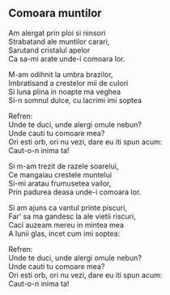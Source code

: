 ## Comoara muntilor

Am alergat prin ploi si ninsori  
Strabatand ale muntilor carari,  
Sarutand cristalul apelor  
Ca sa-mi arate unde-i comoara lor.  


M-am odihnit la umbra brazilor,  
Imbratisand a crestelor mii de culori  
Si luna plina in noapte ma veghea  
Si-n somnul dulce, cu lacrimi imi soptea  


Refren:  
Unde  te duci, unde alergi omule nebun?  
Unde cauti tu comoare mea?  
Ori esti orb, ori nu vezi, dare eu iti spun acum:  
Caut-o-n inima ta!  


Si m-am trezit de razele soarelui,  
Ce mangaiau crestele muntelui  
Si-mi aratau frumusetea vailor,  
Prin padurea deasa unde-i comoara lor.  

Si am ajuns ca vantul printe piscuri,  
Far’ sa ma gandesc la ale vietii riscuri,  
Caci auzeam mereu in mintea mea  
A lunii glas, incet cum imi soptea:  


Refren:  
Unde  te duci, unde alergi omule nebun?  
Unde cauti tu comoare mea?  
Ori esti orb, ori nu vezi, dare eu iti spun acum:  
Caut-o-n inima ta!  
